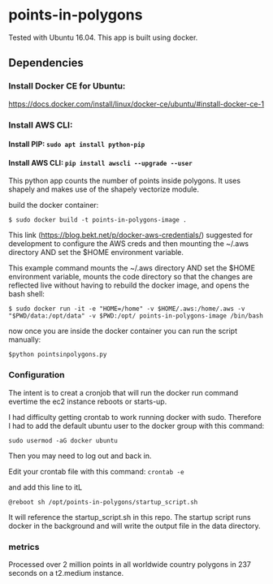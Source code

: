 # points-in-polygons

Tested with Ubuntu 16.04. This app is built using docker.

## Dependencies

### Install Docker CE for Ubuntu:
https://docs.docker.com/install/linux/docker-ce/ubuntu/#install-docker-ce-1

### Install AWS CLI:
#### Install PIP: ```sudo apt install python-pip```
#### Install AWS CLI: ```pip install awscli --upgrade --user```

This python app counts the number of points inside polygons. It uses shapely and makes use of the shapely vectorize module. 

build the docker container:
```
$ sudo docker build -t points-in-polygons-image .
```

This link (https://blog.bekt.net/p/docker-aws-credentials/) suggested for development to configure the AWS creds and then mounting the ~/.aws directory AND set the $HOME environment variable. 

This example command mounts the ~/.aws directory AND set the $HOME environment variable, mounts the code directory so that the changes are reflected live without having to rebuild the docker image, and opens the bash shell:

```
$ sudo docker run -it -e "HOME=/home" -v $HOME/.aws:/home/.aws -v "$PWD/data:/opt/data" -v $PWD:/opt/ points-in-polygons-image /bin/bash
```

now once you are inside the docker container you can run the script manually:
```
$python pointsinpolygons.py
```

### Configuration

The intent is to creat a cronjob that will run the docker run command evertime the ec2 instance reboots or starts-up. 

I had difficulty getting crontab to work running docker with sudo. Therefore I had to add the default ubuntu user to the docker group with this command:

```
sudo usermod -aG docker ubuntu
```

Then you may need to log out and back in.

Edit your crontab file with this command:   ```crontab -e```

and add this line to itL
```
@reboot sh /opt/points-in-polygons/startup_script.sh
```

It will reference the startup_script.sh in this repo. The startup script runs docker in the background and will write the output file in the data directory.


### metrics
Processed over 2 million points in all worldwide country polygons in 237 seconds on a t2.medium instance.
